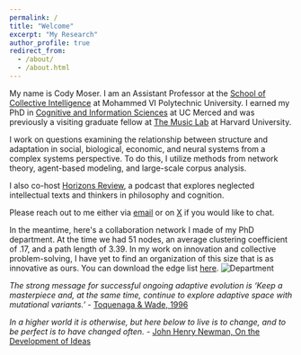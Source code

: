 ```yaml
---
permalink: /
title: "Welcome"
excerpt: "My Research"
author_profile: true
redirect_from: 
  - /about/
  - /about.html
---
```

My name is Cody Moser. I am an Assistant Professor at the [School of Collective Intelligence](https://sci.um6p.ma/) at Mohammed VI Polytechnic University. I earned my PhD in [Cognitive and Information Sciences](https://cogsci.ucmerced.edu/) at UC Merced and was previously a visiting graduate fellow at [The Music Lab](https://www.themusiclab.org/) at Harvard University.

I work on questions examining the relationship between structure and adaptation in social, biological, economic, and neural systems from a complex systems perspective. To do this, I utilize methods from network theory, agent-based modeling, and large-scale corpus analysis.

I also co-host [Horizons Review](https://horizonsreview.substack.com/podcast), a podcast that explores neglected intellectual texts and thinkers in philosophy and cognition.

Please reach out to me either via [email](mailto:cmoserj@gmail.com) or on [X](https://twitter.com/LTF_01) if you would like to chat.

In the meantime, here's a collaboration network I made of my PhD department. At the time we had 51 nodes, an average clustering coefficient of .17, and a path length of 3.39. In my work on innovation and collective problem-solving, I have yet to find an organization of this size that is as innovative as ours. You can download the edge list [here](https://culturologies.co/files/Department22.csv).
![Department](http://culturologies.co/images/Dept22.png)

<em>The strong message for successful ongoing adaptive evolution is ‘Keep a masterpiece and, at the same time, continue to explore adaptive space with mutational variants.’</em> - [Toquenaga & Wade, 1996](https://culturologies.co/files/toquenaga1996.pdf)

<em>In a higher world it is otherwise, but here below to live is to change, and to be perfect is to have changed often.</em> - [John Henry Newman, On the Development of Ideas](https://culturologies.co/files/Newman.pdf)